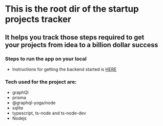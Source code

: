 # This is the root dir of the startup projects tracker

## It helps you track those steps required to get your projects from idea to a billion dollar success

### Steps to run the app on your local

- Instructions for getting the backend started is [HERE](https://github.com/tunedev/startup-progress-tracker/tree/main/backend#readme)

### Tech used for the project are:

- graphQl
- prisma
- @graphql-yoga/node
- sqlite
- typescript, ts-node and ts-node-dev
- Nodejs
